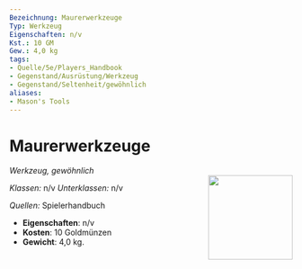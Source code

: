 ```yaml
---
Bezeichnung: Maurerwerkzeuge
Typ: Werkzeug
Eigenschaften: n/v 
Kst.: 10 GM
Gew.: 4,0 kg
tags:
- Quelle/5e/Players_Handbook
- Gegenstand/Ausrüstung/Werkzeug
- Gegenstand/Seltenheit/gewöhnlich
aliases:
- Mason's Tools
---
```

# Maurerwerkzeuge
*Werkzeug, gewöhnlich*  
<img src="Symbolik/Gegenstände.webp" align="right" width="150">

_Klassen:_ n/v 
_Unterklassen:_  n/v

_Quellen:_ Spielerhandbuch

- **Eigenschaften**: n/v
- **Kosten**: 10 Goldmünzen
- **Gewicht**: 4,0 kg.